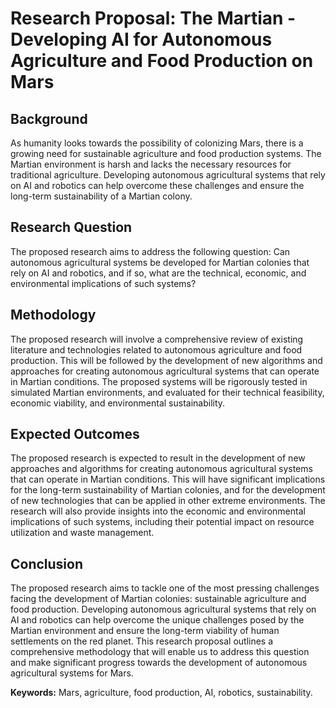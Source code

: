 # Research Proposal: The Martian - Developing AI for Autonomous Agriculture and Food Production on Mars

## Background
As humanity looks towards the possibility of colonizing Mars, there is a growing need for sustainable agriculture and food production systems. The Martian environment is harsh and lacks the necessary resources for traditional agriculture. Developing autonomous agricultural systems that rely on AI and robotics can help overcome these challenges and ensure the long-term sustainability of a Martian colony.

## Research Question
The proposed research aims to address the following question:
Can autonomous agricultural systems be developed for Martian colonies that rely on AI and robotics, and if so, what are the technical, economic, and environmental implications of such systems?

## Methodology
The proposed research will involve a comprehensive review of existing literature and technologies related to autonomous agriculture and food production. This will be followed by the development of new algorithms and approaches for creating autonomous agricultural systems that can operate in Martian conditions. The proposed systems will be rigorously tested in simulated Martian environments, and evaluated for their technical feasibility, economic viability, and environmental sustainability.

## Expected Outcomes
The proposed research is expected to result in the development of new approaches and algorithms for creating autonomous agricultural systems that can operate in Martian conditions. This will have significant implications for the long-term sustainability of Martian colonies, and for the development of new technologies that can be applied in other extreme environments. The research will also provide insights into the economic and environmental implications of such systems, including their potential impact on resource utilization and waste management.

## Conclusion
The proposed research aims to tackle one of the most pressing challenges facing the development of Martian colonies: sustainable agriculture and food production. Developing autonomous agricultural systems that rely on AI and robotics can help overcome the unique challenges posed by the Martian environment and ensure the long-term viability of human settlements on the red planet. This research proposal outlines a comprehensive methodology that will enable us to address this question and make significant progress towards the development of autonomous agricultural systems for Mars. 

**Keywords:** Mars, agriculture, food production, AI, robotics, sustainability. 
